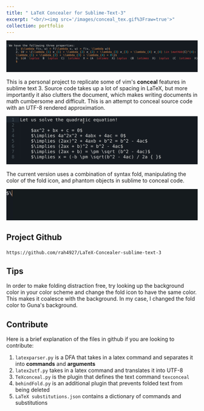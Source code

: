 ```yaml
---
title: " LaTeX Concealer for Sublime-Text-3"
excerpt: "<br/><img src='/images/conceal_tex.gif%3Fraw=true'>"
collection: portfolio
---
```


![](/images/conceal_tex.gif%3Fraw=true)

This is a personal project to replicate some of vim\'s **conceal**
features in sublime text 3. Source code takes up a lot of spacing in
LaTeX, but more importantly it also clutters the document, which makes
writing documents in math cumbersome and difficult. This is an attempt
to conceal source code with an UTF-8 rendered approximation.

![](/images/conceal_tex_3.gif%3Fraw=true)

The current version uses a combination of syntax fold, manipulating the
color of the fold icon, and phantom objects in sublime to conceal code.

![](/images/conceal_tex_2.gif%3Fraw=true)

## Project Github

`https://github.com/rah4927/LaTeX-Concealer-sublime-text-3`

## Tips

In order to make folding distraction free, try looking up the background
color in your color scheme and change the fold icon to have the same
color. This makes it coalesce with the background. In my case, I changed
the fold color to Guna\'s background.

## Contribute

Here is a brief explanation of the files in github if you are looking to
contribute:

1.  `latexparser.py` is a DFA that takes in a latex command and
    separates it into **commands** and **arguments**
2.  `latex2utf.py` takes in a latex command and translates it into UTF-8
3.  `TeXconceal.py` is the plugin that defines the text command
    `texconceal`
4.  `behindFold.py` is an additional plugin that prevents folded text
    from being deleted
5.  `LaTeX substitutions.json` contains a dictionary of commands and
    substitutions
